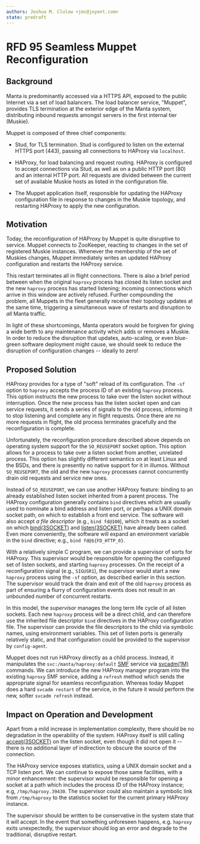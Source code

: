 ```yaml
---
authors: Joshua M. Clulow <jmc@joyent.com>
state: predraft
---
```


<!--
    This Source Code Form is subject to the terms of the Mozilla Public
    License, v. 2.0. If a copy of the MPL was not distributed with this
    file, You can obtain one at http://mozilla.org/MPL/2.0/.
-->

<!--
    Copyright (c) 2017, Joyent, Inc.
-->

# RFD 95 Seamless Muppet Reconfiguration

## Background

Manta is predominantly accessed via a HTTPS API, exposed to the public Internet
via a set of load balancers.  The load balancer service, "Muppet", provides TLS
termination at the exterior edge of the Manta system, distributing inbound
requests amongst servers in the first internal tier (Muskie).

Muppet is composed of three chief components:

* Stud, for TLS termination.  Stud is configured to listen on the external
  HTTPS port (443), passing all connections to HAProxy via `localhost`.

* HAProxy, for load balancing and request routing.  HAProxy is configured
  to accept connections via Stud, as well as on a public HTTP port (80) and
  an internal HTTP port.  All requests are divided between the current set
  of available Muskie hosts as listed in the configuration file.

* The Muppet application itself, responsible for updating the HAProxy
  configuration file in response to changes in the Muskie topology, and
  restarting HAProxy to apply the new configuration.

## Motivation

Today, the reconfiguration of HAProxy by Muppet is quite disruptive to service.
Muppet connects to ZooKeeper, reacting to changes in the set of registered
Muskie instances.  Whenever the membership of the set of Muskies changes,
Muppet immediately writes an updated HAProxy configuration and restarts the
HAProxy service.

This restart terminates all in flight connections.  There is also a brief
period between when the original `haproxy` process has closed its listen socket
and the new `haproxy` process has started listening; incoming connections which
arrive in this window are actively refused.  Further compounding the problem,
all Muppets in the fleet generally receive their topology updates at the same
time, triggering a simultaneous wave of restarts and disruption to _all_ Manta
traffic.

In light of these shortcomings, Manta operators would be forgiven for giving a
wide berth to any maintenance activity which adds or removes a Muskie.  In
order to reduce the disruption that updates, auto-scaling, or even blue-green
software deployment might cause, we should seek to reduce the disruption of
configuration changes -- ideally to zero!

## Proposed Solution

HAProxy provides for a type of "soft" reload of its configuration.  The `-sf`
option to `haproxy` accepts the process ID of an existing `haproxy` process.
This option instructs the new process to take over the listen socket without
interruption.  Once the new process has the listen socket open and can service
requests, it sends a series of signals to the old process, informing it to stop
listening and complete any in flight requests.  Once there are no more requests
in flight, the old process terminates gracefully and the reconfiguration is
complete.

Unfortunately, the reconfiguration procedure described above depends on
operating system support for the `SO_REUSEPORT` socket option.  This option
allows for a process to take over a listen socket from another, unrelated
process.  This option has slightly different semantics on at least Linux and
the BSDs, and there is presently no native support for it in illumos.  Without
`SO_REUSEPORT`, the old and the new `haproxy` processes cannot concurrently
drain old requests and service new ones.

Instead of `SO_REUSEPORT`, we can use another HAProxy feature: binding to an
already established listen socket inherited from a parent process.  The HAProxy
configuration generally contains `bind` directives which are usually used to
nominate a bind address and listen port, or perhaps a UNIX domain socket path,
on which to establish a front end service.  The software will also accept _a
file descriptor_ (e.g., `bind fd@100`), which it treats as a socket on which
[bind(3SOCKET)][bind] and [listen(3SOCKET)][listen] have already been called.
Even more conveniently, the software will expand an environment variable in the
`bind` directive; e.g., `bind fd@${FD_HTTP_0}`.

With a relatively simple C program, we can provide a supervisor of sorts for
HAProxy.  This supervisor would be responsible for opening the configured set
of listen sockets, and starting `haproxy` processes.  On the receipt of a
reconfiguration signal (e.g., `SIGUSR1`), the supervisor would start a new
`haproxy` process using the `-sf` option, as described earlier in this section.
The supervisor would track the drain and exit of the old `haproxy` process as
part of ensuring a flurry of configuration events does not result in an
unbounded number of concurrent restarts.

In this model, the _supervisor_ manages the long term life cycle of all listen
sockets.  Each new `haproxy` process will be a direct child, and can therefore
use the inherited file descriptor `bind` directives in the HAProxy
configuration file.  The supervisor can provide the file descriptors to the
child via symbolic names, using environment variables.  This set of listen
ports is generally relatively static, and that configuration could be provided
to the supervisor by `config-agent`.

Muppet does not run HAProxy directly as a child process.  Instead, it
manipulates the `svc:/manta/haproxy:default` [SMF][smf] service via
[svcadm(1M)][svcadm] commands.  We can introduce the new HAProxy manager
program into the existing `haproxy` SMF service, adding a `refresh` method
which sends the appropriate signal for seamless reconfiguration.  Whereas today
Muppet does a hard `svcadm restart` of the service, in the future it would
perform the new, softer `svcadm refresh` instead.

## Impact on Operation and Development

Apart from a mild increase in implementation complexity, there should be no
degradation in the operability of the system.  HAProxy itself is still calling
[accept(3SOCKET)][accept] on the listen socket, even though it did not open it
-- there is no additional layer of indirection to obscure the source of the
connection.

The HAProxy service exposes statistics, using a UNIX domain socket and a TCP
listen port.  We can continue to expose those same facilities, with a minor
enhancement: the supervisor would be responsible for opening a socket at a path
which includes the process ID of the HAProxy instance; e.g,
`/tmp/haproxy.39430`.  The supervisor could also maintain a symbolic link from
`/tmp/haproxy` to the statistics socket for the current primary HAProxy
instance.

The supervisor should be written to be conservative in the system state that it
will accept.  In the event that something unforeseen happens, e.g. `haproxy`
exits unexpectedly, the supervisor should log an error and degrade to the
traditional, disruptive restart.


[bind]: https://illumos.org/man/3SOCKET/bind
[listen]: https://illumos.org/man/3SOCKET/listen
[accept]: https://illumos.org/man/3SOCKET/accept
[smf]: https://illumos.org/man/5/smf
[svcadm]: https://illumos.org/man/1M/svcadm

